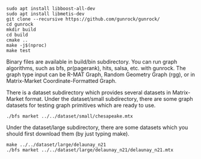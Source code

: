 ```
sudo apt install libboost-all-dev
sudo apt install libmetis-dev
git clone --recursive https://github.com/gunrock/gunrock/
cd gunrock
mkdir build
cd build
cmake ..
make -j$(nproc)
make test
```

Binary files are available in build/bin subdirectory. You can run graph algorithms, such as bfs, pr(pagerank), hits,
salsa, etc. with gunrock. The graph type input can be R-MAT Graph, Random Geometry Graph
(rgg), or in Matrix-Market Coordinate-Formatted Graph.

There is a dataset subdirectory which provides several datasets in Matrix-Market format. Under the
dataset/small subdirectory, there are some graph datasets for testing graph primitives which are
ready to use.
```
./bfs market ../../dataset/small/chesapeake.mtx
```
Under the dataset/large subdirectory, there are some datasets which you should first
download them (by just typing make).
```
make ../../dataset/large/delaunay_n21
./bfs market ../../dataset/large/delaunay_n21/delaunay_n21.mtx
```
